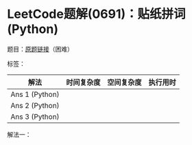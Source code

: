 # LeetCode题解(0691)：贴纸拼词(Python)

题目：[原题链接](https://leetcode-cn.com/problems/stickers-to-spell-word/)（困难）

标签：

| 解法           | 时间复杂度 | 空间复杂度 | 执行用时 |
| -------------- | ---------- | ---------- | -------- |
| Ans 1 (Python) |            |            |          |
| Ans 2 (Python) |            |            |          |
| Ans 3 (Python) |            |            |          |

解法一：

